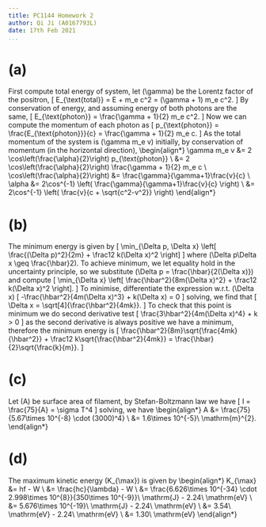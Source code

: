 ```yaml
---
title: PC1144 Homework 2
author: Qi Ji (A0167793L)
date: 17th Feb 2021
...
```


# (a)

First compute total energy of system, let \(\gamma\) be the Lorentz factor of the positron,
\[ E_{\text{total}} = E + m_e c^2 = (\gamma + 1) m_e c^2. \]
By conservation of energy, and assuming energy of both photons are the same,
\[ E_{\text{photon}} = \frac{\gamma + 1}{2} m_e c^2. \]
Now we can compute the momentum of each photon as
\[ p_{\text{photon}} = \frac{E_{\text{photon}}}{c} = \frac{\gamma + 1}{2} m_e c. \]
As the total momentum of the system is \(\gamma m_e v\) initially,
by conservation of momentum (in the horizontal direction),
\begin{align*}
    \gamma m_e v
    &= 2 \cos\left(\frac{\alpha}{2}\right) p_{\text{photon}} \\
    &= 2 \cos\left(\frac{\alpha}{2}\right) \frac{\gamma + 1}{2} m_e c \\
    \cos\left(\frac{\alpha}{2}\right)
    &= \frac{\gamma}{\gamma+1}\frac{v}{c} \\
    \alpha &= 2\cos^{-1} \left( \frac{\gamma}{\gamma+1}\frac{v}{c} \right) \\
           &= 2\cos^{-1} \left( \frac{v}{c + \sqrt{c^2-v^2}} \right)
\end{align*}

# (b)

The minimum energy is given by
\[ \min_{\Delta p, \Delta x} \left[ \frac{(\Delta p)^2}{2m} + \frac12 k(\Delta x)^2 \right] \]
where \(\Delta p\Delta x \geq \frac{\hbar}2\).
To achieve minimum, we let equality hold in the uncertainty principle, so we substitute \(\Delta p = \frac{\hbar}{2(\Delta x)}\) and compute
\[ \min_{\Delta x} \left[ \frac{\hbar^2}{8m(\Delta x)^2} + \frac12 k(\Delta x)^2 \right]. \]
To minimise, differentiate the expression w.r.t. \(\Delta x\)
\[ -\frac{\hbar^2}{4m(\Delta x)^3} + k(\Delta x) = 0 \]
solving, we find that
\[ \Delta x = \sqrt[4]{\frac{\hbar^2}{4mk}}. \]
To check that this point is minimum we do second derivative test
\[ \frac{3\hbar^2}{4m(\Delta x)^4} + k > 0 \]
as the second derivative is always positive we have a minimum, therefore the minimum energy is
\[
    \frac{\hbar^2}{8m}\sqrt{\frac{4mk}{\hbar^2}} + \frac12 k\sqrt{\frac{\hbar^2}{4mk}}
    = \frac{\hbar}{2}\sqrt{\frac{k}{m}}.
\]

# (c)

Let \(A\) be surface area of filament,
by Stefan-Boltzmann law we have
\[ I = \frac{75}{A} = \sigma T^4 \]
solving, we have
\begin{align*}
    A &= \frac{75}{5.67\times 10^{-8} \cdot (3000)^4} \\
      &= 1.6\times 10^{-5}\ \mathrm{m}^{2}.
\end{align*}

# (d)

The maximum kinetic energy \(K_{\max}\) is given by
\begin{align*}
    K_{\max} &= hf - W \\
             &= \frac{hc}{\lambda} - W \\
             &= \frac{6.626\times 10^{-34} \cdot 2.998\times 10^{8}}{350\times 10^{-9}}\ \mathrm{J} - 2.24\ \mathrm{eV} \\
             &= 5.676\times 10^{-19}\ \mathrm{J} - 2.24\ \mathrm{eV} \\
             &= 3.54\ \mathrm{eV} - 2.24\ \mathrm{eV} \\
             &= 1.30\ \mathrm{eV}
\end{align*}
